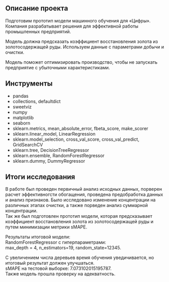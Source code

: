 ## Описание проекта

Подготовим прототип модели машинного обучения для «Цифры». Компания разрабатывает решения для эффективной работы промышленных предприятий.

Модель должна предсказать коэффициент восстановления золота из золотосодержащей руды. Используем данные с параметрами добычи и очистки. 

Модель поможет оптимизировать производство, чтобы не запускать предприятие с убыточными характеристиками.

## Инструменты

- pandas
- collections, defaultdict
- sweetviz
- numpy
- matplotlib
- seaborn
- sklearn.metrics, mean_absolute_error, fbeta_score, make_scorer
- sklearn.linear_model, LinearRegression
- sklearn.model_selection, cross_val_score, cross_val_predict, GridSearchCV
- sklearn.tree, DecisionTreeRegressor
- sklearn.ensemble, RandomForestRegressor
- sklearn.dummy, DummyRegressor

## Итоги исследования

В работе был проведен первичный анализ исходных данных, порверен расчет эффективногсти обогащения, проведена предобработка данных и анализ признаков.    Было исследовано изменение концентрации на различных этапах очистки, а также порведен анализ суммарной концентрации.  
Так же был подготовлен прототип модели, которая предсказывает коэффициент восстановления золота из золотосодержащей руды и путем минимизации метрики sMAPE.  

Результаты итоговой модели:   
RandomForestRegressor с гиперпараметрами:    
max_depth = 4, n_estimators=19, random_state=12345.  

С увеличением числа деревьев время обучения уведичивается, но итоговый результат должен улучшаться.  
sMAPE на тестовой выборке: 7.073102015195787.   
Также модель прошла проверку на адекватность.



